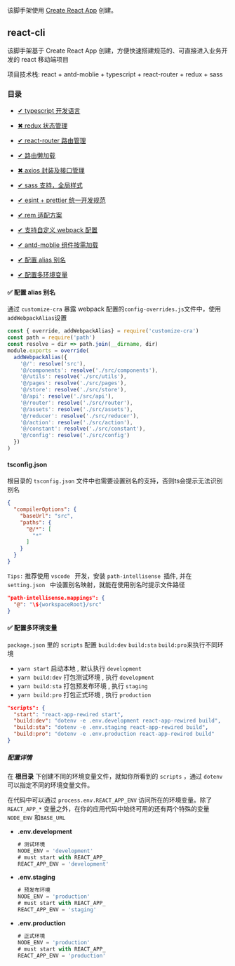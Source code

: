 该脚手架使用 [Create React App](https://github.com/facebook/create-react-app) 创建。

## react-cli

该脚手架基于 Create React App 创建，方便快速搭建规范的、可直接进入业务开发的 react 移动端项目

项目技术栈: react + antd-moblie + typescript + react-router + redux + sass

### <span id="top">目录</span>

- [✔ typescript 开发语言](#)

- [✖ redux 状态管理](#)

- [✔ react-router 路由管理](#)

- [✔ 路由懒加载](#)

- [✖ axios 封装及接口管理](#)

- [✔ sass 支持，全局样式](#)

- [✔ esint + prettier 统一开发规范](#)

- [✔ rem 适配方案 ](#)

- [✔ 支持自定义 webpack 配置 ](#)

- [✔ antd-moblie 组件按需加载](#)

- [✔ 配置 alias 别名](#alias)

- [✔ 配置多环境变量](#env)

#### <span id="alias">✅ 配置 alias 别名</span>

通过 `customize-cra` 暴露 webpack 配置的`config-overrides.js`文件中，使用`addWebpackAlias`设置

```javascript
const { override, addWebpackAlias} = require('customize-cra')
const path = require('path')
const resolve = dir => path.join(__dirname, dir)
module.exports = override(
  addWebpackAlias({
    '@/': resolve('src'),
    '@/components': resolve('./src/components'),
    '@/utils': resolve('./src/utils'),
    '@/pages': resolve('./src/pages'),
    '@/store': resolve('./src/store'),
    '@/api': resolve('./src/api'),
    '@/router': resolve('./src/router'),
    '@/assets': resolve('./src/assets'),
    '@/reducer': resolve('./src/reducer'),
    '@/action': resolve('./src/action'),
    '@/constant': resolve('./src/constant'),
    '@/config': resolve('./src/config')
  })
)
```

#### tsconfig.json

根目录的 `tsconfig.json` 文件中也需要设置别名的支持，否则ts会提示无法识别别名

```json
{
  "compilerOptions": {
    "baseUrl": "src",
    "paths": {
      "@/*": [
        "*"
      ]
    }
  }
}
```

`Tips:` 推荐使用 `vscode ` 开发，安装 `path-intellisense `插件, 并在  `setting.json ` 中设置别名映射，就能在使用别名时提示文件路径

```JSON
"path-intellisense.mappings": {
  "@": "\${workspaceRoot}/src"
}
```

#### <span id="env">✅ 配置多环境变量 </span>

`package.json` 里的 `scripts` 配置 `build:dev` `build:sta` `build:pro`来执行不同环境

- `yarn start` 启动本地 , 默认执行 `development`
- `yarn build:dev` 打包测试环境 , 执行 `development`
- `yarn build:sta` 打包预发布环境 , 执行 `staging`
- `yarn build:pro` 打包正式环境 , 执行 `production`
  
  

```json
"scripts": {
  "start": "react-app-rewired start",
  "build:dev": "dotenv -e .env.development react-app-rewired build",
  "build:sta": "dotenv -e .env.staging react-app-rewired build",
  "build:pro": "dotenv -e .env.production react-app-rewired build"
}
```

##### 配置详情

在 **根目录** 下创建不同的环境变量文件，就如你所看到的 `scripts` ，通过  `dotenv`  可以指定不同的环境变量文件。

在代码中可以通过  `process.env.REACT_APP_ENV` 访问所在的环境变量。除了 `REACT_APP_*` 变量之外，在你的应用代码中始终可用的还有两个特殊的变量`NODE_ENV` 和`BASE_URL`

- **.env.development** 
  
  ```javascript
  # 测试环境
  NODE_ENV = 'development'
  # must start with REACT_APP_
  REACT_APP_ENV = 'development'
  ```

- **.env.staging**
  
  ```javascript
  # 预发布环境
  NODE_ENV = 'production'
  # must start with REACT_APP_
  REACT_APP_ENV = 'staging'
  ```

- **.env.production**
  
  ```javascript
  # 正式环境
  NODE_ENV = 'production'
  # must start with REACT_APP_
  REACT_APP_ENV = 'production'
  ```
